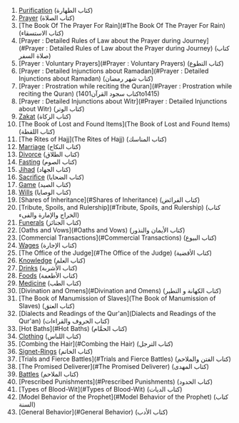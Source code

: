 
1. [Purification](#Purification) (كتاب الطهارة)
1. [Prayer](#Prayer) (كتاب الصلاة)
1. [The Book Of The Prayer For Rain](#The Book Of The Prayer For Rain) (كتاب الاستسقاء)
1. [Prayer : Detailed Rules of Law about the Prayer during Journey](#Prayer : Detailed Rules of Law about the Prayer during Journey) (كتاب صلاة السفر)
1. [Prayer : Voluntary Prayers](#Prayer : Voluntary Prayers) (كتاب التطوع)
1. [Prayer : Detailed Injunctions about Ramadan](#Prayer : Detailed Injunctions about Ramadan) (كتاب شهر رمضان)
1. [Prayer : Prostration while reciting the Quran](#Prayer : Prostration while reciting the Quran) (كتاب سجود القرآن1401to1415)
1. [Prayer : Detailed Injunctions about Witr](#Prayer : Detailed Injunctions about Witr) (كتاب الوتر)
1. [Zakat](#Zakat) (كتاب الزكاة)
1. [The Book of Lost and Found Items](The Book of Lost and Found Items) (كتاب اللقطة)
1. [The Rites of Hajj](The Rites of Hajj) (كتاب المناسك)
1. [Marriage](#Marriage) (كتاب النكاح)
1. [Divorce](#Divorce) (كتاب الطلاق)
1. [Fasting](#Fasting) (كتاب الصوم)
1. [Jihad](#Jihad) (كتاب الجهاد)
1. [Sacrifice](#Sacrifice) (كتاب الضحايا)
1. [Game](#Game) (كتاب الصيد)
1. [Wills](#Wills) (كتاب الوصايا)
1. [Shares of Inheritance](#Shares of Inheritance) (كتاب الفرائض)
1. [Tribute, Spoils, and Rulership](#Tribute, Spoils, and Rulership) (كتاب الخراج والإمارة والفىء)
1. [Funerals](#Funerals) (كتاب الجنائز)
1. [Oaths and Vows](#Oaths and Vows) (كتاب الأيمان والنذور)
1. [Commercial Transactions](#Commercial Transactions) (كتاب البيوع)
1. [Wages](#Wages) (كتاب الإجارة)
1. [The Office of the Judge](#The Office of the Judge) (كتاب الأقضية)
1. [Knowledge](#Knowledge) (كتاب العلم)
1. [Drinks](#Drinks) (كتاب الأشربة)
1. [Foods](#Foods) (كتاب الأطعمة)
1. [Medicine](#Medicine) (كتاب الطب)
1. [Divination and Omens](#Divination and Omens) (كتاب الكهانة و التطير)
1. [The Book of Manumission of Slaves](The Book of Manumission of Slaves) (كتاب العتق)
1. [Dialects and Readings of the Qur'an](Dialects and Readings of the Qur'an) (كتاب الحروف والقراءات)
1. [Hot Baths](#Hot Baths) (كتاب الحمَّام)
1. [Clothing](#Clothing) (كتاب اللباس)
1. [Combing the Hair](#Combing the Hair) (كتاب الترجل)
1. [Signet-Rings](#Signet-Rings) (كتاب الخاتم)
1. [Trials and Fierce Battles](#Trials and Fierce Battles) (كتاب الفتن والملاحم)
1. [The Promised Deliverer](#The Promised Deliverer) (كتاب المهدى)
1. [Battles](#Battles) (كتاب الملاحم)
1. [Prescribed Punishments](#Prescribed Punishments) (كتاب الحدود)
1. [Types of Blood-Wit](#Types of Blood-Wit) (كتاب الديات)
1. [Model Behavior of the Prophet](#Model Behavior of the Prophet) (كتاب السنة)
1. [General Behavior](#General Behavior) (كتاب الأدب)
